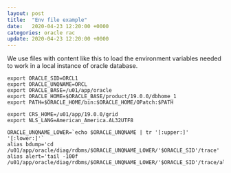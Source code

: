 ```yaml
---
layout: post
title:  "Env file example"
date:   2020-04-23 12:20:00 +0000
categories: oracle rac
update: 2020-04-23 12:20:00 +0000
---
```


We use files with content like this to load the environment variables needed to work in a local instance of oracle database.


```
export ORACLE_SID=ORCL1
export ORACLE_UNQNAME=ORCL
export ORACLE_BASE=/u01/app/oracle
export ORACLE_HOME=$ORACLE_BASE/product/19.0.0/dbhome_1
export PATH=$ORACLE_HOME/bin:$ORACLE_HOME/OPatch:$PATH

export CRS_HOME=/u01/app/19.0.0/grid
export NLS_LANG=American_America.AL32UTF8

ORACLE_UNQNAME_LOWER=`echo $ORACLE_UNQNAME | tr '[:upper:]' '[:lower:]'`
alias bdump='cd /u01/app/oracle/diag/rdbms/$ORACLE_UNQNAME_LOWER/'$ORACLE_SID'/trace'
alias alert='tail -100f /u01/app/oracle/diag/rdbms/$ORACLE_UNQNAME_LOWER/'$ORACLE_SID'/trace/alert_'$ORACLE_SID'.log'
```